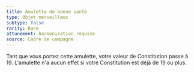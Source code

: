 ```yaml
---
title: Amulette de bonne santé
type: Objet merveilleux
subtype: false
rarity: Rare
attunement: harmonisation requise
source: Cadre de campagne
---
```

Tant que vous portez cette amulette, votre valeur de Constitution passe à 19. L'amulette n'a aucun effet si votre Constitution est déjà de 19 ou plus.

